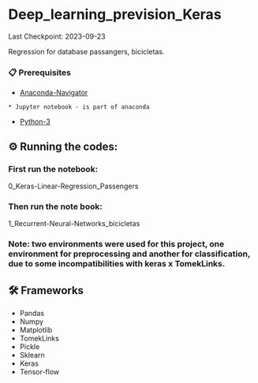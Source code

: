 # Deep_learning_prevision_Keras
Last Checkpoint: 2023-09-23

Regression for database passangers, bicicletas.

### 📋 Prerequisites

* [Anaconda-Navigator](https://www.anaconda.com/)
```
* Jupyter notebook - is part of anaconda
```
* [Python-3](https://www.python.org/downloads/)

## ⚙️ Running the codes:

### First run the notebook:
0_Keras-Linear-Regression_Passengers

### Then run the note book:
1_Recurrent-Neural-Networks_bicicletas

### Note:  two environments were used for this project, one environment for preprocessing and another for classification, due to some incompatibilities with keras x TomekLinks.

## 🛠️ Frameworks  

* Pandas
* Numpy
* Matplotlib
* TomekLinks
* Pickle
* Sklearn
* Keras
* Tensor-flow
